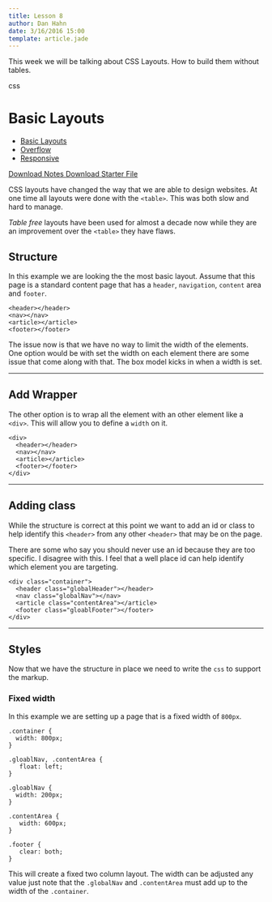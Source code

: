 ```yaml
---
title: Lesson 8
author: Dan Hahn
date: 3/16/2016 15:00
template: article.jade
---
```


This week we will be talking about CSS Layouts.  How to build them without tables. <div><span class="label label-default css"><i class="fa fa-css3"></i>css</span></div>

<span class="more"></span>

# Basic Layouts

* [Basic Layouts]()
* [Overflow](overflow.html)
* [Responsive](responsive.html)

[Download Notes  <i class="icon-download-alt icon-white"></i>](week7-notes.zip)
[Download Starter File  <i class="icon-download-alt icon-white"></i>](week7.zip)

CSS layouts have changed the way that we are able to design websites. At one time all layouts were done with the `<table>`. This was both slow and hard to manage.

*Table free* layouts have been used for almost a decade now while they are an improvement over the `<table>` they have flaws.

## Structure

In this example we are looking the the most basic layout. Assume that this page is a standard content page that has a `header`, `navigation`, `content` area and `footer`.

    <header></header>
    <nav></nav>
    <article></article>
    <footer></footer>

The issue now is that we have no way to limit the width of the elements. One option would be with set the width on each element there are some issue that come along with that. The box model kicks in when a width is set.

---

## Add Wrapper

The other option is to wrap all the element with an other element like a `<div>`. This will allow you to define a `width` on it.

    <div>
      <header></header>
      <nav></nav>
      <article></article>
      <footer></footer>
    </div>

---

## Adding class

While the structure is correct at this point we want to add an id or class to help identify this `<header>` from any other `<header>` that may be on the page.

There are some who say you should never use an id because they are too specific. I disagree with this. I feel that a well place id can help identify which element you are targeting.

    <div class="container">
      <header class="globalHeader"></header>
      <nav class="globalNav"></nav>
      <article class="contentArea"></article>
      <footer class="gloablFooter"></footer>
    </div>

---

## Styles

Now that we have the structure in place we need to write the `css` to support the markup.

### Fixed width

In this example we are setting up a page that is a fixed width of `800px`.

    .container {
      width: 800px;
    }

    .gloablNav, .contentArea {
       float: left;
    }

    .gloablNav {
      width: 200px;
    }

    .contentArea {
       width: 600px;
    }

    .footer {
       clear: both;
    }

This will create a fixed two column layout. The width can be adjusted any value just note that the `.globalNav` and `.contentArea` must add up to the width of the `.container`.
